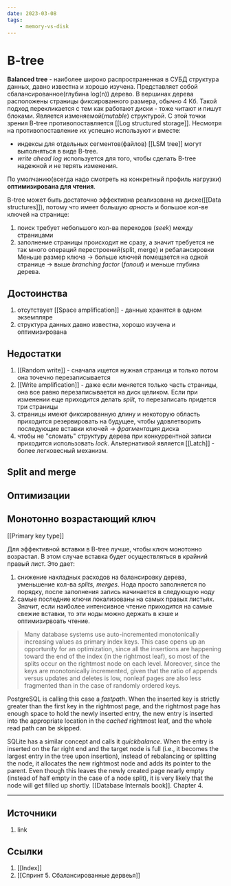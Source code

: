 ```yaml
---
date: 2023-03-08
tags:
    - memory-vs-disk
---
```

# B-tree

**Balanced tree** - наиболее широко распространенная в СУБД структура данных, давно известна и хорошо изучена. Представляет собой сбалансированное(глубина log(n)) дерево. В вершинах дерева расположены страницы фиксированного размера, обычно 4 Кб. Такой подход перекликается с тем как работают диски - тоже читают и пишут блоками. Является изменяемой(*mutable*) структурой. С этой точки зрения B-tree противопоставляется [[Log structured storage]].
Несмотря на противопоставление их успешно используют и вместе:

- индексы для отдельных сегментов(файлов) [[LSM tree]] могут выполняться в виде B-tree. 
- *write ahead log* используется для того, чтобы сделать B-tree надежной и не терять изменения.

По умолчанию(всегда надо смотреть на конкретный профиль нагрузки) **оптимизирована для чтения**.

B-tree может быть достаточно эффективна реализована на диске([[Data structures]]), потому что имеет большую *арность* и большое кол-ве ключей на странице:

1. поиск требует небольшого кол-ва переходов (*seek*) между страницами
1. заполнение страницы происходит не сразу, а значит требуется не так много операций перестроений(split, merge) и ребалансировки
Меньше размер ключа -> больше ключей помещается на одной странице -> выше *branching factor* (*fanout*) и меньше глубина дерева.

## Достоинства

1. отсутствует [[Space amplification]] - данные хранятся в одном экземпляре
1. структура данных давно известна, хорошо изучена и оптимизирована

## Недостатки

1. [[Random write]] - сначала ищется нужная страница и только потом она точечно перезаписывается
1. [[Write amplification]] - даже если меняется только часть страницы, она все равно перезаписывается на диск целиком. Если при изменении еще приходится делать *split*, то перезаписать придется три страницы
1. страницы имеют фиксированную длину и некоторую область приходится резервировать на будущее, чтобы удовлетворить последующие вставки ключей -> *фрагментация* диска
1. чтобы не "сломать" структуру дерева при конкуррентной записи приходится использовать *lock*. Альтернативой является [[Latch]] - более легковесный механизм.

## Split and merge

## Оптимизации

## Монотонно возрастающий ключ

[[Primary key type]]

Для эффективной вставки в B-tree лучше, чтобы ключ монотонно возрастал. В этом случае вставка будет осуществляться в крайний правый лист. Это дает:

1. снижение накладных расходов на балансировку дерева, уменьшение кол-ва *splits, merges*. Нода просто заполняется по порядку, после заполнения запись начинается в следующую ноду
1. самые последние ключи локализованы на самых правых листьях. Значит, если наиболее интенсивное чтение приходится на самые свежие вставки, то эти ноды можно держать в кэше и оптимизирвоать чтение.

> Many database systems use auto-incremented monotonically increasing values as primary index keys. This case opens up an opportunity for an optimization, since all the insertions are happening toward the end of the index (in the rightmost leaf), so most of the splits occur on the rightmost node on each level. Moreover, since the keys are monotonically incremented, given that the ratio of appends versus updates and deletes is low, nonleaf pages are also less fragmented than in the case of randomly ordered keys.

PostgreSQL is calling this case a *fastpath*. When the inserted key is strictly greater than the first key in the rightmost page, and the rightmost page has enough space to hold the newly inserted entry, the new entry is inserted into the appropriate location in the *cached* rightmost leaf, and the whole read path can be skipped.

SQLite has a similar concept and calls it *quickbalance*. When the entry is inserted on the far right end and the target node is full (i.e., it becomes the largest entry in the tree upon insertion), instead of rebalancing or splitting the node, it allocates the new rightmost node and adds its pointer to the parent. Even though this leaves the newly created page nearly empty (instead of half empty in the case of a node split), it is very likely that the node will get filled up shortly. [[Database Internals book]]. Chapter 4.

---

## Источники

1. link

## Ссылки

1. [[Index]]
1. [[Спринт 5. Сбалансированные дервеья]]
